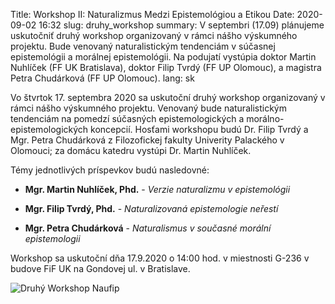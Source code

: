 Title: Workshop II: Naturalizmus Medzi Epistemológiou a Etikou
Date: 2020-09-02 16:32
slug: druhy_workshop
summary: V septembri (17.09) plánujeme uskutočniť druhý workshop organizovaný v rámci nášho výskumného projektu. Bude venovaný naturalistickým tendenciám v súčasnej epistemológii a morálnej epistemológii. Na podujatí vystúpia doktor Martin Nuhlíček (FF UK Bratislava), doktor Filip Tvrdý (FF UP Olomouc), a magistra Petra Chudárková (FF UP Olomouc).
lang: sk

Vo štvrtok 17. septembra 2020 sa uskutoční druhý workshop organizovaný v rámci
nášho výskumného projektu. Venovaný bude naturalistickým tendenciám na pomedzí
súčasných epistemologických a morálno-epistemologických koncepcií. Hosťami
workshopu budú Dr. Filip Tvrdý a Mgr. Petra Chudárková z Filozofickej fakulty
Univerity Palackého v Olomouci; za domácu katedru vystúpi Dr. Martin Nuhlíček.

Témy jednotlivých príspevkov budú nasledovné:

* **Mgr. Martin Nuhlíček, Phd.** - _Verzie naturalizmu v epistemológii_

* **Mgr. Filip Tvrdý, Phd.** - _Naturalizovaná epistemologie neřestí_

* **Mgr. Petra Chudárková** - _Naturalismus v současné morální epistemologii_
  
Workshop sa uskutoční dňa 17.9.2020 o 14:00 hod. v miestnosti G-236 v budove FiF
UK na Gondovej ul. v Bratislave.

![Druhý Workshop Naufip]({static}/images/workshop_02.jpg)
